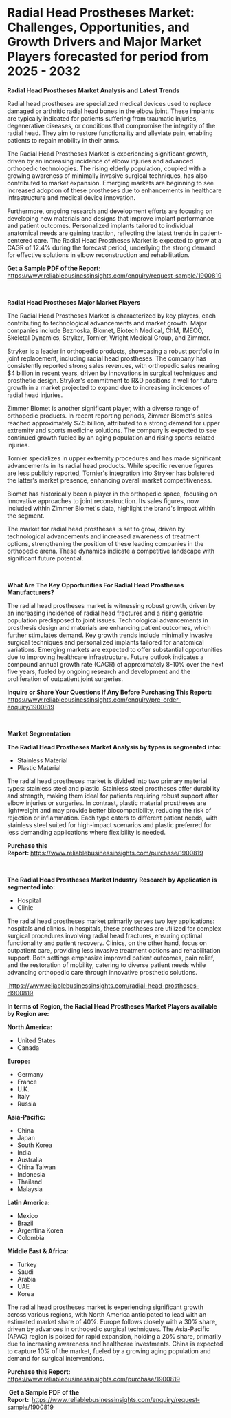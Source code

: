 <p><h1>Radial Head Prostheses Market: Challenges, Opportunities, and Growth Drivers and Major Market Players forecasted for period from 2025 - 2032</h1></p><p><strong>Radial Head Prostheses Market Analysis and Latest Trends</strong></p>
<p><p>Radial head prostheses are specialized medical devices used to replace damaged or arthritic radial head bones in the elbow joint. These implants are typically indicated for patients suffering from traumatic injuries, degenerative diseases, or conditions that compromise the integrity of the radial head. They aim to restore functionality and alleviate pain, enabling patients to regain mobility in their arms.</p><p>The Radial Head Prostheses Market is experiencing significant growth, driven by an increasing incidence of elbow injuries and advanced orthopedic technologies. The rising elderly population, coupled with a growing awareness of minimally invasive surgical techniques, has also contributed to market expansion. Emerging markets are beginning to see increased adoption of these prostheses due to enhancements in healthcare infrastructure and medical device innovation. </p><p>Furthermore, ongoing research and development efforts are focusing on developing new materials and designs that improve implant performance and patient outcomes. Personalized implants tailored to individual anatomical needs are gaining traction, reflecting the latest trends in patient-centered care. The Radial Head Prostheses Market is expected to grow at a CAGR of 12.4% during the forecast period, underlying the strong demand for effective solutions in elbow reconstruction and rehabilitation.</p></p>
<p><strong>Get a Sample PDF of the Report:&nbsp;</strong> <a href="https://www.reliablebusinessinsights.com/enquiry/request-sample/1900819?utm_campaign=1113&utm_medium=2&utm_source=Github&utm_content=ia&utm_term=16042025&utm_id=radial-head-prostheses">https://www.reliablebusinessinsights.com/enquiry/request-sample/1900819</a></p>
<p>&nbsp;</p>
<p><strong>Radial Head Prostheses Major Market Players</strong></p>
<p><p>The Radial Head Prostheses Market is characterized by key players, each contributing to technological advancements and market growth. Major companies include Beznoska, Biomet, Biotech Medical, ChM, IMECO, Skeletal Dynamics, Stryker, Tornier, Wright Medical Group, and Zimmer. </p><p>Stryker is a leader in orthopedic products, showcasing a robust portfolio in joint replacement, including radial head prostheses. The company has consistently reported strong sales revenues, with orthopedic sales nearing $4 billion in recent years, driven by innovations in surgical techniques and prosthetic design. Stryker's commitment to R&D positions it well for future growth in a market projected to expand due to increasing incidences of radial head injuries.</p><p>Zimmer Biomet is another significant player, with a diverse range of orthopedic products. In recent reporting periods, Zimmer Biomet's sales reached approximately $7.5 billion, attributed to a strong demand for upper extremity and sports medicine solutions. The company is expected to see continued growth fueled by an aging population and rising sports-related injuries.</p><p>Tornier specializes in upper extremity procedures and has made significant advancements in its radial head products. While specific revenue figures are less publicly reported, Tornier's integration into Stryker has bolstered the latter's market presence, enhancing overall market competitiveness.</p><p>Biomet has historically been a player in the orthopedic space, focusing on innovative approaches to joint reconstruction. Its sales figures, now included within Zimmer Biomet's data, highlight the brand's impact within the segment.</p><p>The market for radial head prostheses is set to grow, driven by technological advancements and increased awareness of treatment options, strengthening the position of these leading companies in the orthopedic arena. These dynamics indicate a competitive landscape with significant future potential.</p></p>
<p>&nbsp;</p>
<p><strong>What Are The Key Opportunities For Radial Head Prostheses Manufacturers?</strong></p>
<p><p>The radial head prostheses market is witnessing robust growth, driven by an increasing incidence of radial head fractures and a rising geriatric population predisposed to joint issues. Technological advancements in prosthesis design and materials are enhancing patient outcomes, which further stimulates demand. Key growth trends include minimally invasive surgical techniques and personalized implants tailored for anatomical variations. Emerging markets are expected to offer substantial opportunities due to improving healthcare infrastructure. Future outlook indicates a compound annual growth rate (CAGR) of approximately 8-10% over the next five years, fueled by ongoing research and development and the proliferation of outpatient joint surgeries.</p></p>
<p><strong>Inquire or Share Your Questions If Any Before Purchasing This Report:</strong> <a href="https://www.reliablebusinessinsights.com/enquiry/pre-order-enquiry/1900819?utm_campaign=1113&utm_medium=2&utm_source=Github&utm_content=ia&utm_term=16042025&utm_id=radial-head-prostheses">https://www.reliablebusinessinsights.com/enquiry/pre-order-enquiry/1900819</a></p>
<p>&nbsp;</p>
<p><strong>Market Segmentation</strong></p>
<p><strong>The Radial Head Prostheses Market Analysis by types is segmented into:</strong></p>
<p><ul><li>Stainless Material</li><li>Plastic Material</li></ul></p>
<p><p>The radial head prostheses market is divided into two primary material types: stainless steel and plastic. Stainless steel prostheses offer durability and strength, making them ideal for patients requiring robust support after elbow injuries or surgeries. In contrast, plastic material prostheses are lightweight and may provide better biocompatibility, reducing the risk of rejection or inflammation. Each type caters to different patient needs, with stainless steel suited for high-impact scenarios and plastic preferred for less demanding applications where flexibility is needed.</p></p>
<p><strong>Purchase this Report:&nbsp;</strong><a href="https://www.reliablebusinessinsights.com/purchase/1900819?utm_campaign=1113&utm_medium=2&utm_source=Github&utm_content=ia&utm_term=16042025&utm_id=radial-head-prostheses">https://www.reliablebusinessinsights.com/purchase/1900819</a></p>
<p>&nbsp;</p>
<p><strong>The Radial Head Prostheses Market Industry Research by Application is segmented into:</strong></p>
<p><ul><li>Hospital</li><li>Clinic</li></ul></p>
<p><p>The radial head prostheses market primarily serves two key applications: hospitals and clinics. In hospitals, these prostheses are utilized for complex surgical procedures involving radial head fractures, ensuring optimal functionality and patient recovery. Clinics, on the other hand, focus on outpatient care, providing less invasive treatment options and rehabilitation support. Both settings emphasize improved patient outcomes, pain relief, and the restoration of mobility, catering to diverse patient needs while advancing orthopedic care through innovative prosthetic solutions.</p></p>
<p><a href="https://www.reliablebusinessinsights.com/radial-head-prostheses-r1900819?utm_campaign=1113&utm_medium=2&utm_source=Github&utm_content=ia&utm_term=16042025&utm_id=radial-head-prostheses">&nbsp;https://www.reliablebusinessinsights.com/radial-head-prostheses-r1900819</a></p>
<p><strong>In terms of Region, the Radial Head Prostheses Market Players available by Region are:</strong></p>
<p>
    <p> <strong> North America: </strong>
        <ul>
            <li>United States</li>
            <li>Canada</li>
        </ul>
        </p> 
    <p> <strong> Europe: </strong>
        <ul>
            <li>Germany</li>
            <li>France</li>
            <li>U.K.</li>
            <li>Italy</li>
            <li>Russia</li>
        </ul>
        </p> 
    <p> <strong> Asia-Pacific: </strong>
        <ul>
            <li>China</li>
            <li>Japan</li>
            <li>South Korea</li>
            <li>India</li>
            <li>Australia</li>
            <li>China Taiwan</li>
            <li>Indonesia</li>
            <li>Thailand</li>
            <li>Malaysia</li>
        </ul>
        </p> 
    <p> <strong> Latin America: </strong>
        <ul>
            <li>Mexico</li>
            <li>Brazil</li>
            <li>Argentina Korea</li>
            <li>Colombia</li>
        </ul>
        </p> 
    <p> <strong> Middle East & Africa: </strong>
        <ul>
            <li>Turkey</li>
            <li>Saudi</li>
            <li>Arabia</li>
            <li>UAE</li>
            <li>Korea</li>
        </ul>
    </p>
    </p>
<p><p>The radial head prostheses market is experiencing significant growth across various regions, with North America anticipated to lead with an estimated market share of 40%. Europe follows closely with a 30% share, driven by advances in orthopedic surgical techniques. The Asia-Pacific (APAC) region is poised for rapid expansion, holding a 20% share, primarily due to increasing awareness and healthcare investments. China is expected to capture 10% of the market, fueled by a growing aging population and demand for surgical interventions.</p></p>
<p><strong>Purchase this Report: </strong><a href="https://www.reliablebusinessinsights.com/purchase/1900819?utm_campaign=1113&utm_medium=2&utm_source=Github&utm_content=ia&utm_term=16042025&utm_id=radial-head-prostheses">https://www.reliablebusinessinsights.com/purchase/1900819</a></p>
<p>&nbsp;<strong>Get a Sample PDF of the Report:&nbsp;&nbsp;</strong><a href="https://www.reliablebusinessinsights.com/enquiry/request-sample/1900819?utm_campaign=1113&utm_medium=2&utm_source=Github&utm_content=ia&utm_term=16042025&utm_id=radial-head-prostheses">https://www.reliablebusinessinsights.com/enquiry/request-sample/1900819</a></p>
<p><strong></strong></p>
<p><p></p><p></p><p></p></p>
